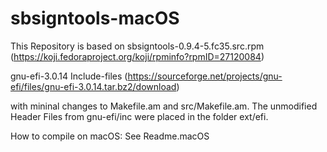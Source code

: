 # sbsigntools-macOS

This Repository is based on 
  sbsigntools-0.9.4-5.fc35.src.rpm (https://koji.fedoraproject.org/koji/rpminfo?rpmID=27120084)
  
  gnu-efi-3.0.14 Include-files (https://sourceforge.net/projects/gnu-efi/files/gnu-efi-3.0.14.tar.bz2/download)

with mininal changes to Makefile.am and src/Makefile.am. 
The unmodified Header Files from gnu-efi/inc were placed in the folder ext/efi.

How to compile on macOS: See Readme.macOS
